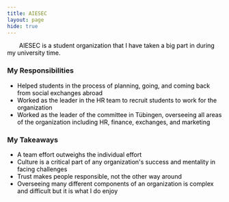 ```yaml
---
title: AIESEC
layout: page
hide: true
---
```

<style>
p{
    color:black;
    text-indent: 2em;
    margin-bottom: 0.5em; 
}
ul{
    margin-bottom:0;
}
li{
    color:black;
    margin-bottom:0em;
}
dl{
    margin-bottom:0em;
    color:black;
}
</style>
<p>
AIESEC is a student organization that I have taken a big part in during my university time. 
</p>
<h3><b>My Responsibilities</b></h3>
<ul>
    <li>Helped students in the process of planning, going, and coming back from social exchanges abroad</li>
    <li>Worked as the leader in the HR team to recruit students to work for the organization</li>
    <li>Worked as the leader of the committee in Tübingen, overseeing all areas of the organization including HR, finance, exchanges, and marketing</li>
</ul>
<h3><b>My Takeaways</b></h3>
<ul>
    <li>A team effort outweighs the individual effort</li>
    <li>Culture is a critical part of any organization's success and mentality in facing challenges</li>
    <li>Trust makes people responsible, not the other way around</li>
    <li>Overseeing many different components of an organization is complex and difficult but it is what I do enjoy</li>
</ul>
